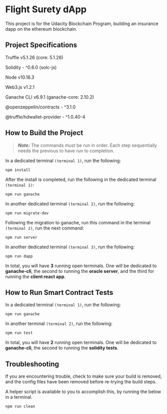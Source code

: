 # Flight Surety dApp
This project is for the Udacity Blockchain Program, building an insurance dapp on the ethereum blockchain.

## Project Specifications
Truffle v5.1.26 (core: 5.1.26)

Solidity - ^0.6.0 (solc-js)

Node v10.16.3

Web3.js v1.2.1

Ganache CLI v6.9.1 (ganache-core: 2.10.2)

@openzeppelin/contracts - ^3.1.0

@truffle/hdwallet-provider - ^1.0.40-4
## How to Build the Project
> **_Note:_**  The commands <i>must</i> be run in order. Each step sequentially needs the previous to have run to completion.

In a dedicated terminal <code>(terminal 1)</code>, run the following:

    npm install

After the install is completed, run the following in the dedicated terminal <code>(terminal 1)</code>:

    npm run ganache

In another dedicated terminal <code>(terminal 2)</code>, run the following:

    npm run migrate-dev

Following the migration to ganache, run this command in the terminal <code>(terminal 2)</code>, run the next command:

    npm run server

In another dedicated terminal <code>(terminal 3)</code>, run the following:

    npm run dapp

In total, you will have <b>3</b> running open terminals. One will be dedicated to <b>ganache-cli</b>, the second to running the <b>oracle server</b>, and the third for running the <b>client react app</b>.

## How to Run Smart Contract Tests
In a dedicated terminal <code>(terminal 1)</code>, run the following:

    npm run ganache

In another terminal <code>(terminal 2)</code>, run the following:

    npm run test

In total, you will have <b>2</b> running open terminals. One will be dedicated to <b>ganache-cli</b>, the second to running the <b>solidity tests</b>.

## Troubleshooting
If you are encountering trouble, check to make sure your build is removed, and the config files have been removed before re-trying the build steps. 

A helper script is available to you to accomplish this, by running the below in a terminal.

    npm run clean

